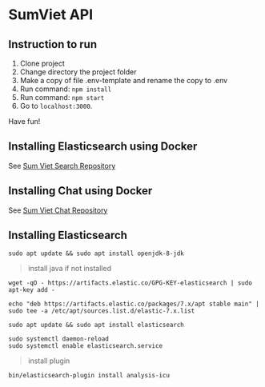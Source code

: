 # SumViet API

## Instruction to run

1. Clone project
2. Change directory the project folder
3. Make a copy of file .env-template and rename the copy to .env
4. Run command: `npm install`
5. Run command: `npm start`
6. Go to `localhost:3000`.

Have fun!

## Installing Elasticsearch using Docker

See [Sum Viet Search Repository](https://gitlab.com/codosaholding/sumviet-search)

## Installing Chat using Docker

See [Sum Viet Chat Repository](https://gitlab.com/codosaholding/sumviet-chat)

## Installing Elasticsearch

```
sudo apt update && sudo apt install openjdk-8-jdk
```

> install java if not installed

```
wget -qO - https://artifacts.elastic.co/GPG-KEY-elasticsearch | sudo apt-key add -
```

```
echo "deb https://artifacts.elastic.co/packages/7.x/apt stable main" | sudo tee -a /etc/apt/sources.list.d/elastic-7.x.list
```

```
sudo apt update && sudo apt install elasticsearch
```

```
sudo systemctl daemon-reload
sudo systemctl enable elasticsearch.service

```

> install plugin

```
bin/elasticsearch-plugin install analysis-icu
```
